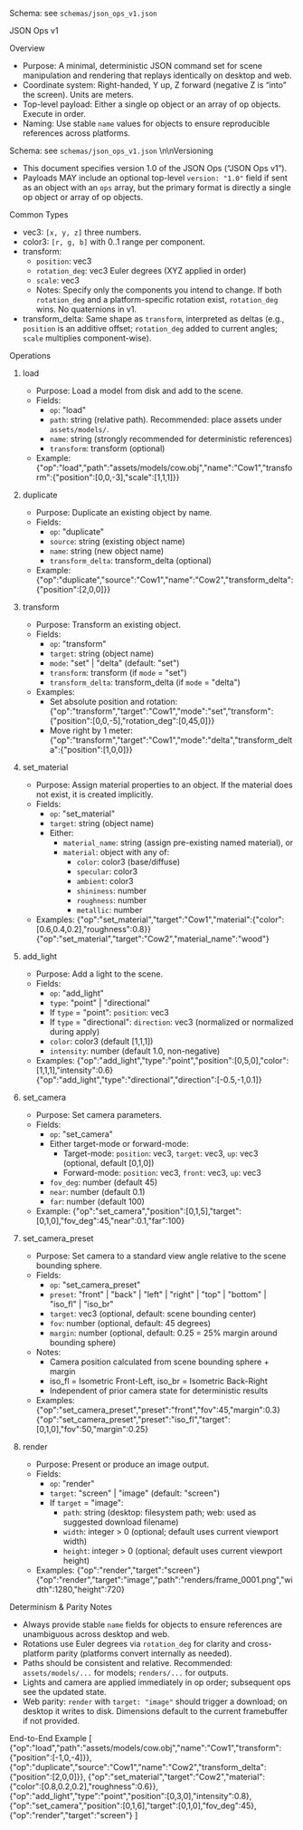 Schema: see  `schemas/json_ops_v1.json` 

JSON Ops v1

Overview
- Purpose: A minimal, deterministic JSON command set for scene manipulation and rendering that replays identically on desktop and web.
- Coordinate system: Right-handed, Y up, Z forward (negative Z is “into” the screen). Units are meters.
- Top-level payload: Either a single op object or an array of op objects. Execute in order.
- Naming: Use stable `name` values for objects to ensure reproducible references across platforms.

Schema: see  `schemas/json_ops_v1.json` \\n\\nVersioning
- This document specifies version 1.0 of the JSON Ops (“JSON Ops v1”).
- Payloads MAY include an optional top-level `version: "1.0"` field if sent as an object with an `ops` array, but the primary format is directly a single op object or array of op objects.

Common Types
- vec3: `[x, y, z]` three numbers.
- color3: `[r, g, b]` with 0..1 range per component.
- transform:
  - `position`: vec3
  - `rotation_deg`: vec3 Euler degrees (XYZ applied in order)
  - `scale`: vec3
  - Notes: Specify only the components you intend to change. If both `rotation_deg` and a platform-specific rotation exist, `rotation_deg` wins. No quaternions in v1.
- transform_delta: Same shape as `transform`, interpreted as deltas (e.g., `position` is an additive offset; `rotation_deg` added to current angles; `scale` multiplies component-wise).

Operations
1) load
   - Purpose: Load a model from disk and add to the scene.
   - Fields:
     - `op`: "load"
     - `path`: string (relative path). Recommended: place assets under `assets/models/`.
     - `name`: string (strongly recommended for deterministic references)
     - `transform`: transform (optional)
   - Example:
     {"op":"load","path":"assets/models/cow.obj","name":"Cow1","transform":{"position":[0,0,-3],"scale":[1,1,1]}}

2) duplicate
   - Purpose: Duplicate an existing object by name.
   - Fields:
     - `op`: "duplicate"
     - `source`: string (existing object name)
     - `name`: string (new object name)
     - `transform_delta`: transform_delta (optional)
   - Example:
     {"op":"duplicate","source":"Cow1","name":"Cow2","transform_delta":{"position":[2,0,0]}}

3) transform
   - Purpose: Transform an existing object.
   - Fields:
     - `op`: "transform"
     - `target`: string (object name)
     - `mode`: "set" | "delta" (default: "set")
     - `transform`: transform (if `mode` = "set")
     - `transform_delta`: transform_delta (if `mode` = "delta")
   - Examples:
     - Set absolute position and rotation:
       {"op":"transform","target":"Cow1","mode":"set","transform":{"position":[0,0,-5],"rotation_deg":[0,45,0]}}
     - Move right by 1 meter:
       {"op":"transform","target":"Cow1","mode":"delta","transform_delta":{"position":[1,0,0]}}

4) set_material
   - Purpose: Assign material properties to an object. If the material does not exist, it is created implicitly.
   - Fields:
     - `op`: "set_material"
     - `target`: string (object name)
     - Either:
       - `material_name`: string (assign pre-existing named material), or
       - `material`: object with any of:
         - `color`: color3 (base/diffuse)
         - `specular`: color3
         - `ambient`: color3
         - `shininess`: number
         - `roughness`: number
         - `metallic`: number
   - Examples:
     {"op":"set_material","target":"Cow1","material":{"color":[0.6,0.4,0.2],"roughness":0.8}}
     {"op":"set_material","target":"Cow2","material_name":"wood"}

5) add_light
   - Purpose: Add a light to the scene.
   - Fields:
     - `op`: "add_light"
     - `type`: "point" | "directional"
     - If `type` = "point": `position`: vec3
     - If `type` = "directional": `direction`: vec3 (normalized or normalized during apply)
     - `color`: color3 (default [1,1,1])
     - `intensity`: number (default 1.0, non-negative)
   - Examples:
     {"op":"add_light","type":"point","position":[0,5,0],"color":[1,1,1],"intensity":0.6}
     {"op":"add_light","type":"directional","direction":[-0.5,-1,0.1]}

6) set_camera
   - Purpose: Set camera parameters.
   - Fields:
     - `op`: "set_camera"
     - Either target-mode or forward-mode:
       - Target-mode: `position`: vec3, `target`: vec3, `up`: vec3 (optional, default [0,1,0])
       - Forward-mode: `position`: vec3, `front`: vec3, `up`: vec3
     - `fov_deg`: number (default 45)
     - `near`: number (default 0.1)
     - `far`: number (default 100)
   - Example:
     {"op":"set_camera","position":[0,1,5],"target":[0,1,0],"fov_deg":45,"near":0.1,"far":100}

7) set_camera_preset
   - Purpose: Set camera to a standard view angle relative to the scene bounding sphere.
   - Fields:
     - `op`: "set_camera_preset"
     - `preset`: "front" | "back" | "left" | "right" | "top" | "bottom" | "iso_fl" | "iso_br"
     - `target`: vec3 (optional, default: scene bounding center)
     - `fov`: number (optional, default: 45 degrees)
     - `margin`: number (optional, default: 0.25 = 25% margin around bounding sphere)
   - Notes:
     - Camera position calculated from scene bounding sphere + margin
     - iso_fl = Isometric Front-Left, iso_br = Isometric Back-Right
     - Independent of prior camera state for deterministic results
   - Examples:
     {"op":"set_camera_preset","preset":"front","fov":45,"margin":0.3}
     {"op":"set_camera_preset","preset":"iso_fl","target":[0,1,0],"fov":50,"margin":0.25}

8) render
   - Purpose: Present or produce an image output.
   - Fields:
     - `op`: "render"
     - `target`: "screen" | "image" (default: "screen")
     - If `target` = "image":
       - `path`: string (desktop: filesystem path; web: used as suggested download filename)
       - `width`: integer > 0 (optional; default uses current viewport width)
       - `height`: integer > 0 (optional; default uses current viewport height)
   - Examples:
     {"op":"render","target":"screen"}
     {"op":"render","target":"image","path":"renders/frame_0001.png","width":1280,"height":720}

Determinism & Parity Notes
- Always provide stable `name` fields for objects to ensure references are unambiguous across desktop and web.
- Rotations use Euler degrees via `rotation_deg` for clarity and cross-platform parity (platforms convert internally as needed).
- Paths should be consistent and relative. Recommended: `assets/models/...` for models; `renders/...` for outputs.
- Lights and camera are applied immediately in op order; subsequent ops see the updated state.
- Web parity: `render` with `target: "image"` should trigger a download; on desktop it writes to disk. Dimensions default to the current framebuffer if not provided.

End-to-End Example
[
  {"op":"load","path":"assets/models/cow.obj","name":"Cow1","transform":{"position":[-1,0,-4]}},
  {"op":"duplicate","source":"Cow1","name":"Cow2","transform_delta":{"position":[2,0,0]}},
  {"op":"set_material","target":"Cow2","material":{"color":[0.8,0.2,0.2],"roughness":0.6}},
  {"op":"add_light","type":"point","position":[0,3,0],"intensity":0.8},
  {"op":"set_camera","position":[0,1,6],"target":[0,1,0],"fov_deg":45},
  {"op":"render","target":"screen"}
]

